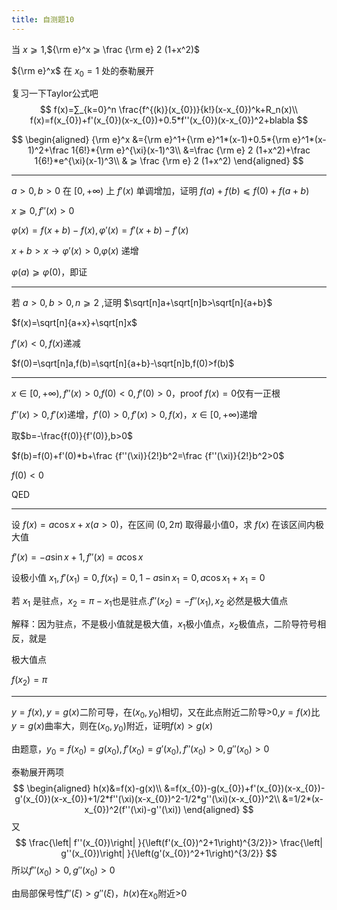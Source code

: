```yaml
---
title: 自测题10
---
```


当 $x ⩾  1$,${\rm e}^x ⩾  \frac {\rm e} 2 (1+x^2)$

${\rm e}^x$ 在 $x_{0}=1$ 处的泰勒展开

复习一下Taylor公式吧
$$
f(x)=∑_{k=0}^n \frac{f^{(k)}(x_{0})}{k!}(x-x_{0})^k+R_n(x)\\
f(x)=f(x_{0})+f'(x_{0})(x-x_{0})+0.5*f''(x_{0})(x-x_{0})^2+blabla
$$

$$
\begin{aligned}
{\rm e}^x
&={\rm e}^1+{\rm e}^1*(x-1)+0.5*{\rm e}^1*(x-1)^2+\frac 1{6!}*{\rm e}^{\xi}(x-1)^3\\
&=\frac {\rm e} 2 (1+x^2)+\frac 1{6!}*e^{\xi}(x-1)^3\\
& ⩾  \frac {\rm e} 2 (1+x^2)
\end{aligned}
$$

---

$a>0,b>0$ 在 $[0,+\infty)$ 上 $f'(x)$ 单调增加，证明 $f(a)+f(b) ⩽  f(0)+f(a+b)$

$x ⩾  0,f''(x)>0$

$φ (x)=f(x+b)-f(x),φ'(x)=f'(x+b)-f'(x)$

$x+b>x → φ'(x)>0​$,$φ(x)​$ 递增

$φ(a) ⩾  φ(0)$，即证

---

若 $a>0,b>0,n ⩾  2$ ,证明 $\sqrt[n]a+\sqrt[n]b>\sqrt[n]{a+b}$

$f(x)=\sqrt[n]{a+x}+\sqrt[n]x$

$f'(x)<0,f(x)​$ 递减

$f(0)=\sqrt[n]a,f(b)=\sqrt[n]{a+b}-\sqrt[n]b,f(0)>f(b)$

---

$x∈ [0,+\infty),f''(x)>0$,$f(0)<0,f'(0)>0$，proof $f(x)=0​$ 仅有一正根

$f''(x)>0,f'(x)$递增，$f'(0)>0,f'(x)>0,f(x)$，$x∈[0,+\infty)$递增

取$b=-\frac{f(0)}{f'(0)},b>0$

$f(b)=f(0)+f'(0)*b+\frac {f''(\xi)}{2!}b^2=\frac {f''(\xi)}{2!}b^2>0$

$f(0)<0$

QED

---

设 $f(x)=a\cos x+x (a>0)$，在区间 $(0,2π)$ 取得最小值0，求 $f(x)$ 在该区间内极大值

$f'(x)=-a\sin x+1,f''(x)=a\cos x$

设极小值 $x_{1},f'(x_{1})=0,f(x_{1})=0,1-a\sin x_{1}=0,a\cos x_{1}+x_{1}=0$

若 $x_{1}$ 是驻点，$x_{2}=π-x_{1}$也是驻点.$f''(x_{2})=-f''(x_{1}),x_{2}$ 必然是极大值点

解释：因为驻点，不是极小值就是极大值，$x_{1}$极小值点，$x_{2}$极值点，二阶导符号相反，就是

极大值点

$f(x_{2})=π$

---

$y=f(x),y=g(x)$二阶可导，在$(x_{0},y_{0})$相切，又在此点附近二阶导>0,$y=f(x)$比$y=g(x)$曲率大，则在$(x_{0},y_{0})$附近，证明$f(x)>g(x)$

由题意，$y_{0}=f(x_{0})=g(x_{0}),f'(x_{0})=g'(x_{0}),f''(x_{0})>0,g''(x_{0})>0$

泰勒展开两项
$$
\begin{aligned}
h(x)&=f(x)-g(x)\\
&=f(x_{0})-g(x_{0})+f'(x_{0})(x-x_{0})-g'(x_{0})(x-x_{0})+1/2*f''(\xi)(x-x_{0})^2-1/2*g''(\xi)(x-x_{0})^2\\
&=1/2*(x-x_{0})^2(f''(\xi)-g''(\xi))
\end{aligned}
$$
又
$$
\frac{\left| f''(x_{0})\right| }{\left(f'(x_{0})^2+1\right)^{3/2}}>
\frac{\left| g''(x_{0})\right| }{\left(g'(x_{0})^2+1\right)^{3/2}}
$$
所以$f''(x_{0})>0,g''(x_{0})>0$

由局部保号性$f''(\xi)>g''(\xi)$，$h(x)$在$x_{0}$附近>0
